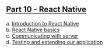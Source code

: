 ## [Part 10 - React Native](https://fullstackopen.com/en/part10)

a. [Introduction to React Native](https://fullstackopen.com/en/part10/introduction_to_react_native)  
b. [React Native basics](https://fullstackopen.com/en/part10/react_native_basics)  
c. [Communicating with server](https://fullstackopen.com/en/part10/communicating_with_server)  
d. [Testing and extending our application](https://fullstackopen.com/en/part10/testing_and_extending_our_application)
